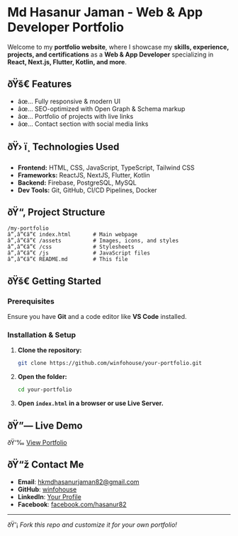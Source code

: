 # Md Hasanur Jaman - Web & App Developer Portfolio

Welcome to my **portfolio website**, where I showcase my **skills, experience, projects, and certifications** as a **Web & App Developer** specializing in **React, Next.js, Flutter, Kotlin, and more**.

## ðŸš€ Features
- âœ… Fully responsive & modern UI  
- âœ… SEO-optimized with Open Graph & Schema markup  
- âœ… Portfolio of projects with live links  
- âœ… Contact section with social media links  

## ðŸ› ï¸ Technologies Used
- **Frontend:** HTML, CSS, JavaScript, TypeScript, Tailwind CSS  
- **Frameworks:** ReactJS, NextJS, Flutter, Kotlin  
- **Backend:** Firebase, PostgreSQL, MySQL  
- **Dev Tools:** Git, GitHub, CI/CD Pipelines, Docker  

## ðŸ“‚ Project Structure
```
/my-portfolio
â”‚â”€â”€ index.html       # Main webpage
â”‚â”€â”€ /assets          # Images, icons, and styles
â”‚â”€â”€ /css             # Stylesheets
â”‚â”€â”€ /js              # JavaScript files
â”‚â”€â”€ README.md        # This file
```

## ðŸš€ Getting Started
### Prerequisites
Ensure you have **Git** and a code editor like **VS Code** installed.

### Installation & Setup
1. **Clone the repository:**
   ```sh
   git clone https://github.com/winfohouse/your-portfolio.git
   ```
2. **Open the folder:**
   ```sh
   cd your-portfolio
   ```
3. **Open `index.html` in a browser or use Live Server.**

## ðŸ”— Live Demo
ðŸ‘‰ [View Portfolio](https://yourwebsite.com)

## ðŸ“ž Contact Me
- **Email**: [hkmdhasanurjaman82@gmail.com](mailto:hkmdhasanurjaman82@gmail.com)  
- **GitHub**: [winfohouse](https://github.com/winfohouse)  
- **LinkedIn**: [Your Profile](https://linkedin.com/in/yourprofile)  
- **Facebook**: [facebook.com/hasanur82](https://www.fb.com/hasanur82)  

---

ðŸ’¡ _Fork this repo and customize it for your own portfolio!_

